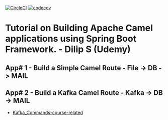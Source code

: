 [![CircleCI](https://circleci.com/gh/artshishkin/apache-camel-learn-by-coding-in-spring-boot.svg?style=svg)](https://circleci.com/gh/artshishkin/apache-camel-learn-by-coding-in-spring-boot)
[![codecov](https://codecov.io/gh/artshishkin/apache-camel-learn-by-coding-in-spring-boot/branch/master/graph/badge.svg)](https://codecov.io/gh/artshishkin/apache-camel-learn-by-coding-in-spring-boot)

# Tutorial on Building Apache Camel applications using Spring Boot Framework. - Dilip S (Udemy)

## App# 1 - Build a Simple Camel Route - File -> DB -> MAIL

## App# 2 - Build a Kafka Camel Route - Kafka -> DB -> MAIL

- [Kafka_Commands-course-related](https://github.com/artshishkin/apache-camel-learn-by-coding-in-spring-boot/blob/master/app02-kafka-db-mail/Kafka_Commands-course-related.md)
